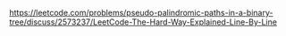 https://leetcode.com/problems/pseudo-palindromic-paths-in-a-binary-tree/discuss/2573237/LeetCode-The-Hard-Way-Explained-Line-By-Line